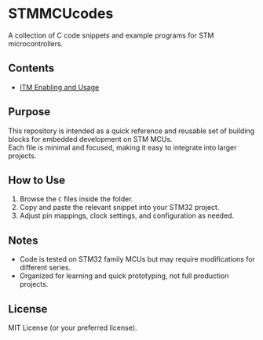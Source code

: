 # STMMCUcodes
<!-- Main title of the repository -->

A collection of C code snippets and example programs for STM microcontrollers.  
<!-- Short description of what this repo is about -->

## Contents
<!-- Explains what kind of files are inside -->
- [ITM Enabling and Usage](/ITM_sendChar.c)  

## Purpose
<!-- Why this repo exists -->
This repository is intended as a quick reference and reusable set of building blocks for embedded development on STM MCUs.  
Each file is minimal and focused, making it easy to integrate into larger projects.  

## How to Use
<!-- Instructions for developers -->
1. Browse the `C` files inside the folder.  
2. Copy and paste the relevant snippet into your STM32 project.  
3. Adjust pin mappings, clock settings, and configuration as needed.  

## Notes
<!-- Extra guidance -->
- Code is tested on STM32 family MCUs but may require modifications for different series.  
- Organized for learning and quick prototyping, not full production projects.  

## License
<!-- Optional: you can add one if you want -->
MIT License (or your preferred license).  
